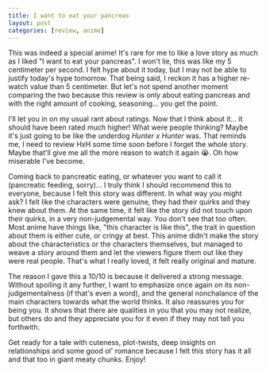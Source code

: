 ```yaml
---
title: I want to eat your pancreas
layout: post
categories: [review, anime]
---
```


This was indeed a special anime! It's rare for me to like a love story as much as I liked "I want to eat your pancreas". I won't lie, this was like my 5 centimeter per second. I felt hype about it today, but I may not be able to justify today's hype tomorrow. That being said, I reckon it has a higher re-watch value than 5 centimeter. But let's not spend another moment comparing the two because this review is only about eating pancreas and with the right amount of cooking, seasoning... you get the point.

I'll let you in on my usual rant about ratings. Now that I think about it... it should have been rated much higher! What were people thinking? Maybe it's just going to be like the underdog _Hunter x Hunter_ was. That reminds me, I need to review HxH some time soon before I forget the whole story. Maybe that'll give me all the more reason to watch it again 😭. Oh how miserable I've become.

Coming back to pancreatic eating, or whatever you want to call it (pancreatic feeding, sorry)... I truly think I should recommend this to everyone, because I felt this story was different. In what way you might ask? I felt like the characters were genuine, they had their quirks and they knew about them. At the same time, it felt like the story did not touch upon their quirks, in a very non-judgemental way. You don't see that too often. Most anime have things like, "this character is like this", the trait in question about them is either cute, or cringy at best. This anime didn't make the story about the characteristics or the characters themselves, but managed to weave a story around them and let the viewers figure them out like they were real people. That's what I really loved, it felt really original and mature.

The reason I gave this a 10/10 is because it delivered a strong message. Without spoiling it any further, I want to emphasize once again on its non-judgementalness (if that's even a word), and the general nonchalance of the main characters towards what the world thinks. It also reassures you for being you. It shows that there are qualities in you that you may not realize, but others do and they appreciate you for it even if they may not tell you forthwith.

Get ready for a tale with cuteness, plot-twists, deep insights on relationships and some good ol' romance because I felt this story has it all and that too in giant meaty chunks. Enjoy!
